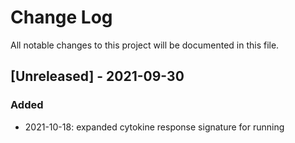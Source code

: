 # Change Log
All notable changes to this project will be documented in this file.  

## [Unreleased] - 2021-09-30  
 
### Added
- 2021-10-18: expanded cytokine response signature for running  
  